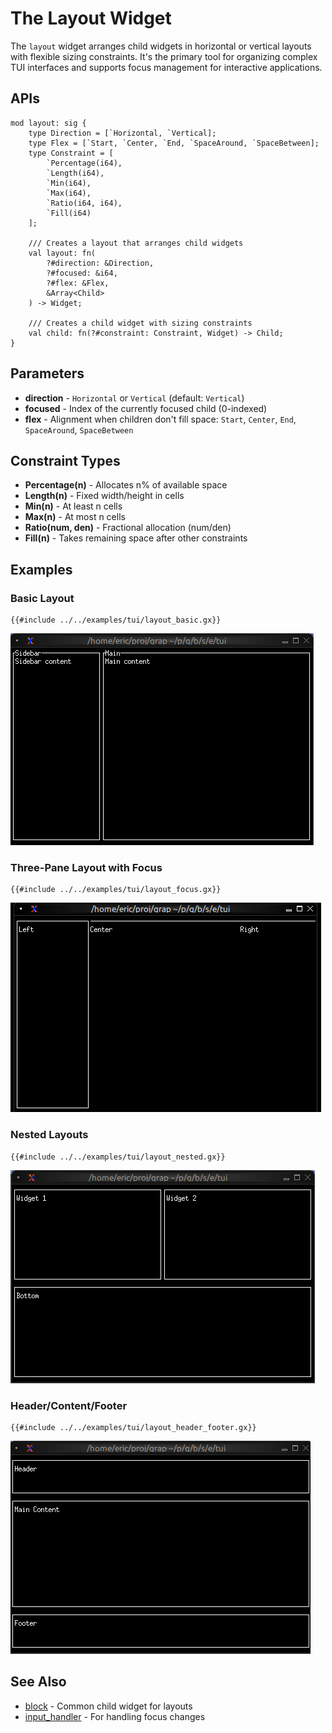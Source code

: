 # The Layout Widget

The `layout` widget arranges child widgets in horizontal or vertical layouts with flexible sizing constraints. It's the primary tool for organizing complex TUI interfaces and supports focus management for interactive applications.

## APIs

```
mod layout: sig {
    type Direction = [`Horizontal, `Vertical];
    type Flex = [`Start, `Center, `End, `SpaceAround, `SpaceBetween];
    type Constraint = [
        `Percentage(i64),
        `Length(i64),
        `Min(i64),
        `Max(i64),
        `Ratio(i64, i64),
        `Fill(i64)
    ];

    /// Creates a layout that arranges child widgets
    val layout: fn(
        ?#direction: &Direction,
        ?#focused: &i64,
        ?#flex: &Flex,
        &Array<Child>
    ) -> Widget;

    /// Creates a child widget with sizing constraints
    val child: fn(?#constraint: Constraint, Widget) -> Child;
}
```

## Parameters

- **direction** - `Horizontal` or `Vertical` (default: `Vertical`)
- **focused** - Index of the currently focused child (0-indexed)
- **flex** - Alignment when children don't fill space: `Start`, `Center`, `End`, `SpaceAround`, `SpaceBetween`

## Constraint Types

- **Percentage(n)** - Allocates n% of available space
- **Length(n)** - Fixed width/height in cells
- **Min(n)** - At least n cells
- **Max(n)** - At most n cells
- **Ratio(num, den)** - Fractional allocation (num/den)
- **Fill(n)** - Takes remaining space after other constraints

## Examples

### Basic Layout

```graphix
{{#include ../../examples/tui/layout_basic.gx}}
```

![Basic Layout](./media/layout_basic.png)

### Three-Pane Layout with Focus

```graphix
{{#include ../../examples/tui/layout_focus.gx}}
```

![Layout With Focus](./media/layout_focus.gif)

### Nested Layouts

```graphix
{{#include ../../examples/tui/layout_nested.gx}}
```

![Nested Layout](./media/layout_nested.png)

### Header/Content/Footer

```graphix
{{#include ../../examples/tui/layout_header_footer.gx}}
```

![Layout With Header and Footer](./media/layout_header_footer.png)

## See Also

- [block](block.md) - Common child widget for layouts
- [input_handler](../overview.md#input-handling) - For handling focus changes

